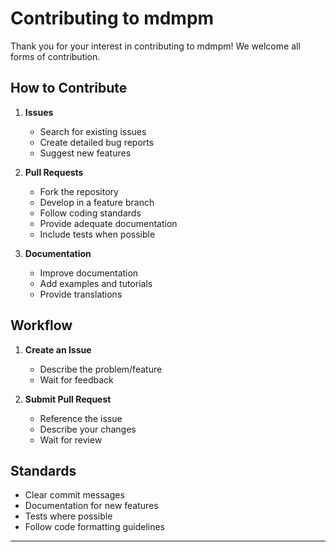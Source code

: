 # Contributing to mdmpm

Thank you for your interest in contributing to mdmpm! We welcome all forms of contribution.

## How to Contribute

1. **Issues**
   - Search for existing issues
   - Create detailed bug reports
   - Suggest new features

2. **Pull Requests**
   - Fork the repository
   - Develop in a feature branch
   - Follow coding standards
   - Provide adequate documentation
   - Include tests when possible

3. **Documentation**
   - Improve documentation
   - Add examples and tutorials
   - Provide translations

## Workflow

1. **Create an Issue**
   - Describe the problem/feature
   - Wait for feedback

2. **Submit Pull Request**
   - Reference the issue
   - Describe your changes
   - Wait for review

## Standards

- Clear commit messages
- Documentation for new features
- Tests where possible
- Follow code formatting guidelines

---

